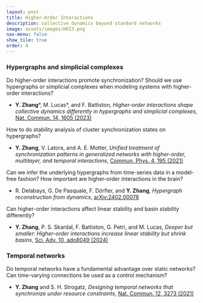 ```yaml
---
layout: post
title: Higher-Order Interactions
description: collective dynamics beyond standard networks
image: assets/images/HOI3.png
nav-menu: false
show_tile: true
order: 4
---
```


### Hypergraphs and simplicial complexes
Do higher-order interactions promote synchronization? Should we use hypergraphs or simplicial complexes when modeling systems with higher-order interactions?
* __Y. Zhang__\*, M. Lucas\*, and F. Battiston, *Higher-order interactions shape collective dynamics differently in hypergraphs and simplicial complexes*, [Nat. Commun. 14, 1605 (2023)](https://doi.org/10.1038/s41467-023-37190-9)

How to do stability analysis of cluster synchronization states on hypergraphs?
* __Y. Zhang__, V. Latora, and A. E. Motter, *Unified treatment of synchronization patterns in generalized networks with higher-order, multilayer, and temporal interactions*, [Commun. Phys. 4, 195 (2021)](https://doi.org/10.1038/s42005-021-00695-0)

Can we infer the underlying hypergraphs from time-series data in a model-free fashion? How important are higher-order interactions in the brain?
* R. Delabays, G. De Pasquale, F. Dörfler, and **Y. Zhang**, *Hypergraph reconstruction from dynamics*, [arXiv:2402.00078](https://arxiv.org/abs/2402.00078)

Can higher-order interactions affect linear stability and basin stability differently?
* __Y. Zhang__, P. S. Skardal, F. Battiston, G. Petri, and M. Lucas, *Deeper but smaller: Higher-order interactions increase linear stability but shrink basins*, [Sci. Adv. 10, ado8049 (2024)](https://doi.org/10.1126/sciadv.ado8049)

### Temporal networks
Do temporal networks have a fundamental advantage over static networks? Can time-varying connections be used as a control mechanism?
* __Y. Zhang__ and S. H. Strogatz, *Designing temporal networks that synchronize under resource constraints*, [Nat. Commun. 12, 3273 (2021)](https://doi.org/10.1038/s41467-021-23446-9)

